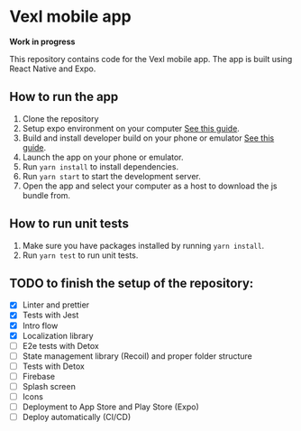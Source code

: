 # Vexl mobile app

**Work in progress**

This repository contains code for the Vexl mobile app. The app is built using React Native and Expo.

## How to run the app
1. Clone the repository
2. Setup expo environment on your computer [See this guide](https://docs.expo.dev/get-started/installation/).
3. Build and install developer build on your phone or emulator [See this guide](https://docs.expo.dev/development/create-development-builds).
4. Launch the app on your phone or emulator.
5. Run `yarn install` to install dependencies.
6. Run `yarn start` to start the development server.
7. Open the app and select your computer as a host to download the js bundle from.

## How to run unit tests
1. Make sure you have packages installed by running `yarn install`.
2. Run `yarn test` to run unit tests.

## TODO to finish the setup of the repository:

- [x] Linter and prettier
- [x] Tests with Jest
- [x] Intro flow
- [x] Localization library
- [ ] E2e tests with Detox
- [ ] State management library (Recoil) and proper folder structure
- [ ] Tests with Detox
- [ ] Firebase
- [ ] Splash screen
- [ ] Icons
- [ ] Deployment to App Store and Play Store (Expo)
- [ ] Deploy automatically (CI/CD)
